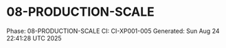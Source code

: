 # 08-PRODUCTION-SCALE
Phase: 08-PRODUCTION-SCALE
CI: CI-XP001-005
Generated: Sun Aug 24 22:41:28 UTC 2025
